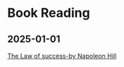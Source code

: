 
# Book Reading
## 2025-01-01
[The Law of success-by Napoleon Hill](https://www.amazon.com/Success-Sixteen-Lessons-Napoleon-Hill/dp/1617201782)